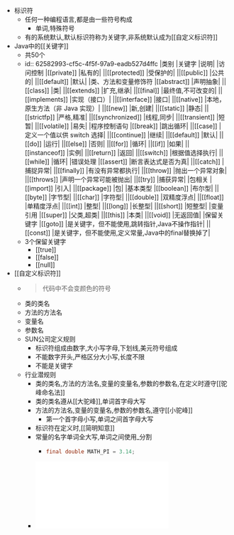 - 标识符
	- 任何一种编程语言,都是由一些符号构成
		- 单词,特殊符号
	- 有的系统默认,默认标识符称为关键字,非系统默认成为[[自定义标识符]]
- Java中的[[关键字]]
	- 共50个
	- id:: 62582993-cf5c-4f5f-97a9-eadb527d4ffc
	  |类别	|关键字	|说明|
	  |访问控制	|[[private]]	|私有的|
	  ||[[protected]]	|受保护的|
	  ||[[public]]	|公共的|
	  ||[[default]]	|默认|
	  |类、方法和变量修饰符	|[[abstract]]	|声明抽象|
	  ||[[class]]	|类|
	  ||[[extends]]	|扩充,继承|
	  ||[[final]]	|最终值,不可改变的|
	  ||[[implements]]	|实现（接口）|
	  ||[[interface]]	|接口|
	  ||[[native]]	|本地，原生方法（非 Java 实现）|
	  ||[[new]]	|新,创建|
	  ||[[static]]	|静态|
	  ||[[strictfp]]	|严格,精准|
	  ||[[synchronized]]	|线程,同步|
	  ||[[transient]]	|短暂|
	  ||[[volatile]]	|易失|
	  |程序控制语句	|[[break]]	|跳出循环|
	  ||[[case]]	|定义一个值以供 switch 选择|
	  ||[[continue]]	|继续|
	  ||[[default]]	|默认|
	  ||[[do]]	|运行|
	  ||[[else]]	|否则|
	  ||[[for]]	|循环|
	  ||[[if]]	|如果|
	  ||[[instanceof]]	|实例|
	  ||[[return]]	|返回|
	  ||[[switch]]	|根据值选择执行|
	  ||[[while]]	|循环|
	  |错误处理	|[[assert]]	|断言表达式是否为真|
	  ||[[catch]]	|捕捉异常|
	  ||[[finally]]	|有没有异常都执行|
	  ||[[throw]]	|抛出一个异常对象|
	  ||[[throws]]	|声明一个异常可能被抛出|
	  ||[[try]]	|捕获异常|
	  |包相关 |[[import]]	|引入|
	  ||[[package]]	|包|
	  |基本类型	|[[boolean]]	|布尔型|
	  ||[[byte]]	|字节型|
	  ||[[char]]	|字符型|
	  ||[[double]]	|双精度浮点|
	  ||[[float]]	|单精度浮点|
	  ||[[int]]	|整型|
	  ||[[long]]	|长整型|
	  ||[[short]]	|短整型|
	  |变量引用	|[[super]]	|父类,超类|
	  ||[[this]]	|本类|
	  ||[[void]]	|无返回值|
	  |保留关键字	|[[goto]]	|是关键字，但不能使用,跳转指针,Java不操作指针|
	  ||[[const]]	|是关键字，但不能使用,定义常量,Java中的final替换掉了|
	- 3个保留关键字
		- [[true]]
		- [[false]]
		- [[null]]
- [[自定义标识符]]
	- > 代码中不会变颜色的符号
	- 类的类名
	- 方法的方法名
	- 变量名
	- 参数名
	- SUN公司定义规则
		- 标识符组成由数字,大小写字母,下划线,美元符号组成
		- 不能数字开头,严格区分大小写,长度不限
		- 不能是关键字
	- 行业潜规则
		- 类的类名,方法的方法名,变量的变量名,参数的参数名,在定义时遵守[[驼峰命名法]]
		- 类的类名遵从[[大驼峰]],单词首字母大写
		- 方法的方法名,变量的变量名,参数的参数名,遵守[[小驼峰]]
			- 第一个首字母小写,单词之间首字母大写
		- 标识符在定义时,[[简明知意]]
		- 常量的名字单词全大写,单词之间使用_分割
			- ```java
			  final double MATH_PI = 3.14;
			  ```
		- ![阿里巴巴 Java 开发手册.pdf](../assets/阿里巴巴_Java_开发手册_1648535351339_0.pdf)